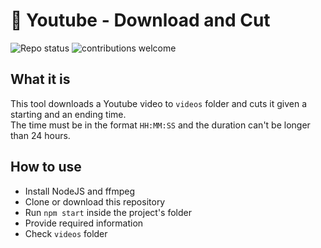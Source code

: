 # :vhs: Youtube - Download and Cut

![Repo status](https://www.repostatus.org/badges/latest/active.svg)
![contributions welcome](https://img.shields.io/badge/contributions-welcome-brightgreen.svg?style=flat)

## What it is

This tool downloads a Youtube video to `videos` folder and cuts it given a starting and an ending time.\
The time must be in the format `HH:MM:SS` and the duration can't be longer than 24 hours.

## How to use

- Install NodeJS and ffmpeg
- Clone or download this repository
- Run `npm start` inside the project's folder
- Provide required information
- Check `videos` folder
